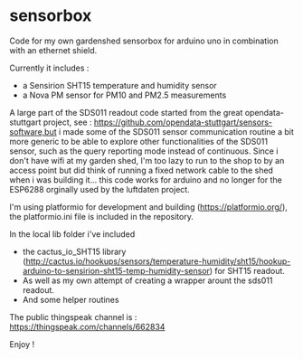 # sensorbox
Code for my own gardenshed sensorbox for arduino uno in combination with an ethernet shield. 

Currently it includes :
- a Sensirion SHT15 temperature and humidity sensor
- a Nova PM sensor for PM10 and PM2.5 measurements

A large part of the SDS011 readout code started from the great opendata-stuttgart project, see : https://github.com/opendata-stuttgart/sensors-software,but i made some of the SDS011 sensor communication routine a bit more generic to be able to explore other functionalities of the SDS011 sensor, such as the query reporting mode instead of continuous. Since i don't have wifi at my garden shed, I'm too lazy to run to the shop to by an access point but did think of running a fixed network cable to the shed when i was building it... this code works for arduino and no longer for the ESP6288 orginally used by the luftdaten project. 

I'm using platformio for development and building (https://platformio.org/), the platformio.ini file is included in the repository. 

In the local lib folder i've included 
* the cactus_io_SHT15 library (http://cactus.io/hookups/sensors/temperature-humidity/sht15/hookup-arduino-to-sensirion-sht15-temp-humidity-sensor) for SHT15 readout. 
* As well as my own attempt of creating a wrapper arount the sds011 readout. 
* And some helper routines

The public thingspeak channel is : https://thingspeak.com/channels/662834


Enjoy !